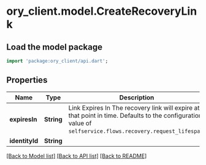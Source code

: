 # ory_client.model.CreateRecoveryLink

## Load the model package
```dart
import 'package:ory_client/api.dart';
```

## Properties
Name | Type | Description | Notes
------------ | ------------- | ------------- | -------------
**expiresIn** | **String** | Link Expires In  The recovery link will expire at that point in time. Defaults to the configuration value of `selfservice.flows.recovery.request_lifespan`. | [optional] 
**identityId** | **String** |  | 

[[Back to Model list]](../README.md#documentation-for-models) [[Back to API list]](../README.md#documentation-for-api-endpoints) [[Back to README]](../README.md)


